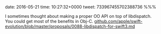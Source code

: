 date: 2016-05-21
time: 10:27:32+0000
tweet: 733967455702388736
%%%

I sometimes thought about making a proper OO API on top of libdispatch. You could get most of the benefits in Obj-C. [github.com/apple/swift-evolution/blob/master/proposals/0088-libdispatch-for-swift3.md](https://github.com/apple/swift-evolution/blob/master/proposals/0088-libdispatch-for-swift3.md)
